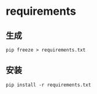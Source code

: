 # requirements

## 生成

```
pip freeze > requirements.txt
```

## 安装

```
pip install -r requirements.txt
```